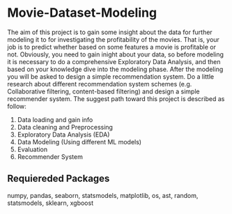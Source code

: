 # Movie-Dataset-Modeling
The aim of this project is to gain some insight about the data for further modeling it to for investigating the profitability of the movies. That is, your job is to predict whether based on some features a movie is profitable or not. Obviously, you need to gain inight about your data, so before modeling it is necessary to do a comprehensive Exploratory Data Analysis, and then based on your knowledge dive into the modeling phase. After the modeling you will be asked to design a simple recommendation system. Do a little research about different recommendation system schemes (e.g. Collaborative filtering, content-based filtering) and design a simple recommender system. The suggest path toward this project is described as follow:
1. Data loading and gain info
2. Data cleaning and Preprocessing
3. Exploratory Data Analysis (EDA)
4. Data Modeling (Using different ML models)
5. Evaluation
6. Recommender System

## Requiereded Packages
numpy, pandas, seaborn, statsmodels, matplotlib, os, ast, random, statsmodels, sklearn, xgboost
